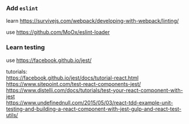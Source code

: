 ### Add `eslint`

learn https://survivejs.com/webpack/developing-with-webpack/linting/

use https://github.com/MoOx/eslint-loader

### Learn testing

use https://facebook.github.io/jest/

tutorials:  
https://facebook.github.io/jest/docs/tutorial-react.html  
https://www.sitepoint.com/test-react-components-jest/  
https://www.distelli.com/docs/tutorials/test-your-react-component-with-jest  
https://www.undefinednull.com/2015/05/03/react-tdd-example-unit-testing-and-building-a-react-component-with-jest-gulp-and-react-test-utils/

